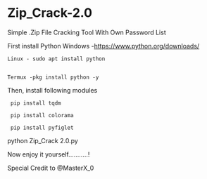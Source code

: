 # Zip_Crack-2.0
Simple .Zip File Cracking Tool With Own Password List


First install Python
    Windows -https://www.python.org/downloads/ 
    
    Linux - sudo apt install python
    
    
    Termux -pkg install python -y
    
  
Then,
 install following modules
  
     pip install tqdm
  
     pip install colorama
  
     pip install pyfiglet
  
  
  python Zip_Crack 2.0.py
  
  
  Now enjoy it yourself...........!
  
  Special Credit to @MasterX_0
